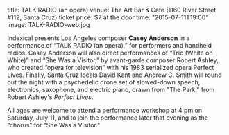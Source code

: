 title: TALK RADIO (an opera)
venue: The Art Bar &amp; Cafe (1160 River Street #112, Santa Cruz)
ticket price: $7 at the door
time: "2015-07-11T19:00"
image: TALK-RADIO-web.jpg

Indexical presents Los Angeles composer **Casey Anderson** in a performance of “TALK
RADIO (an opera),” for performers and handheld radios. Casey Anderson will also
direct performances of “Trio (White on White)” and “She Was a Visitor,” by
avant-garde composer Robert Ashley, who created “opera for television” with his
1983 serialized opera Perfect Lives. Finally, Santa Cruz locals David Kant and
Andrew C. Smith will round out the night with a psychedelic drone set of
slowed-down speech, electronics, saxophone, and electric piano, drawn from "The
Park," from Robert Ashley's *Perfect Lives*.

All ages are welcome to attend a performance workshop at 4 pm on Saturday, July
11, and to join the performance later that evening as the “chorus” for “She Was
a Visitor.”
